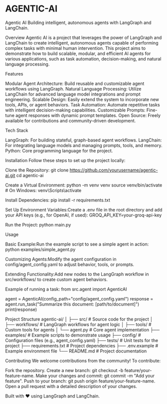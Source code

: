 # AGENTIC-AI

Agentic AI
Building intelligent, autonomous agents with LangGraph and LangChain.

Overview
Agentic AI is a project that leverages the power of LangGraph and LangChain to create intelligent, autonomous agents capable of performing complex tasks with minimal human intervention. This project aims to demonstrate how to build scalable, modular, and efficient AI agents for various applications, such as task automation, decision-making, and natural language processing.

Features

Modular Agent Architecture: Build reusable and customizable agent workflows using LangGraph.
Natural Language Processing: Utilize LangChain for advanced language model integrations and prompt engineering.
Scalable Design: Easily extend the system to incorporate new tools, APIs, or agent behaviors.
Task Automation: Automate repetitive tasks with intelligent decision-making capabilities.
Customizable Prompts: Fine-tune agent responses with dynamic prompt templates.
Open Source: Freely available for contributions and community-driven development.


Tech Stack

LangGraph: For building stateful, graph-based agent workflows.
LangChain: For integrating language models and managing prompts, tools, and memory.
Python: Core programming language for the project.


Installation
Follow these steps to set up the project locally:

Clone the Repository:
git clone https://github.com/yourusername/agentic-ai.git
cd agentic-ai


Create a Virtual Environment:
python -m venv venv
source venv/bin/activate  # On Windows: venv\Scripts\activate


Install Dependencies:
pip install -r requirements.txt


Set Up Environment Variables:Create a .env file in the root directory and add your API keys (e.g., for OpenAI, if used):
GROQ_API_KEY=your-groq-api-key


Run the Project:
python main.py




Usage

Basic Example:Run the example script to see a simple agent in action:
python examples/simple_agent.py


Customizing Agents:Modify the agent configuration in config/agent_config.yaml to adjust behavior, tools, or prompts.

Extending Functionality:Add new nodes to the LangGraph workflow in src/workflows/ to create custom agent behaviors.


Example of running a task:
from src.agent import AgenticAI

agent = AgenticAI(config_path="config/agent_config.yaml")
response = agent.run_task("Summarize this document: [path/to/document]")
print(response)


Project Structure
agentic-ai/
│
├── src/                    # Source code for the project
│   ├── workflows/          # LangGraph workflows for agent logic
│   ├── tools/              # Custom tools for agents
│   └── agent.py            # Core agent implementation
├── examples/               # Example scripts to demonstrate usage
├── config/                 # Configuration files (e.g., agent_config.yaml)
├── tests/                  # Unit tests for the project
├── requirements.txt        # Project dependencies
├── .env.example            # Example environment file
└── README.md               # Project documentation


Contributing
We welcome contributions from the community! To contribute:

Fork the repository.
Create a new branch: git checkout -b feature/your-feature-name.
Make your changes and commit: git commit -m "Add your feature".
Push to your branch: git push origin feature/your-feature-name.
Open a pull request with a detailed description of your changes.

Built with ❤️ using LangGraph and LangChain.
